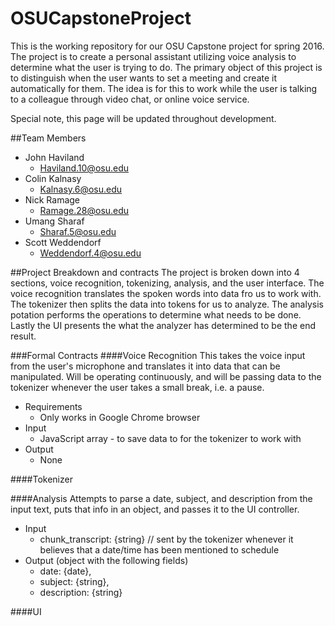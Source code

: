 # OSUCapstoneProject
This is the working repository for our OSU Capstone project for spring 2016. The project is to create a personal assistant utilizing voice analysis to determine what the user is trying to do. The primary object of this project is to distinguish when the user wants to set a meeting and create it automatically for them. The idea is for this to work while the user is talking to a colleague through video chat, or online voice service.

Special note, this page will be updated throughout development.

##Team Members
- John Haviland
  - Haviland.10@osu.edu
- Colin Kalnasy
  - Kalnasy.6@osu.edu
- Nick Ramage
  - Ramage.28@osu.edu
- Umang Sharaf
  - Sharaf.5@osu.edu
- Scott Weddendorf
  - Weddendorf.4@osu.edu

##Project Breakdown and contracts
The project is broken down into 4 sections, voice recognition, tokenizing, analysis, and the user interface. The voice recognition translates the spoken words into data fro us to work with. The tokenizer then splits the data into tokens for us to analyze. The analysis potation performs the operations to determine what needs to be done. Lastly the UI presents the what the analyzer has determined to be the end result.

###Formal Contracts
####Voice Recognition
This takes the voice input from the user's microphone and translates it into data that can be manipulated. Will be operating continuously, and will be passing data to the tokenizer whenever the user takes a small break, i.e. a pause.
- Requirements
  - Only works in Google Chrome browser
- Input
  - JavaScript array - to save data to for the tokenizer to work with
- Output
  - None

####Tokenizer

####Analysis
Attempts to parse a date, subject, and description from the input text, puts that info in an object, and passes it to the UI controller.
- Input
	- chunk_transcript: {string}    // sent by the tokenizer whenever it believes that a date/time has been mentioned to schedule
- Output
	(object with the following fields)
	- date: {date},
	- subject: {string},
	- description: {string}
	
####UI
